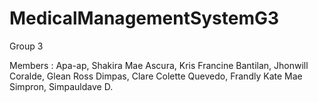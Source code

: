 # MedicalManagementSystemG3
Group 3

Members : 
Apa-ap, Shakira Mae
Ascura, Kris Francine 
Bantilan, Jhonwill 
Coralde, Glean Ross
Dimpas, Clare Colette
Quevedo, Frandly Kate Mae
Simpron, Simpauldave D.


